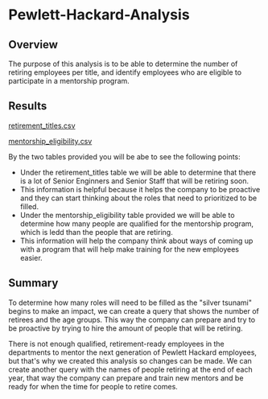 # Pewlett-Hackard-Analysis

## Overview
The purpose of this analysis is to be able to determine the number of retiring employees per title, and identify employees who are eligible to participate in a mentorship program.

## Results
[retirement_titles.csv](https://github.com/ehernandez0123/Pewlett-Hackard-Analysis/files/10482466/retirement_titles.csv)

[mentorship_eligibility.csv](https://github.com/ehernandez0123/Pewlett-Hackard-Analysis/files/10482468/mentorship_eligibility.csv)

By the two tables provided you will be abe to see the following points:
- Under the retirement_titles table we will be able to determine that there is a lot of Senior Enginners and Senior Staff that will be retiring soon.
- This information is helpful because it helps the company to be proactive and they can start thinking about the roles that need to prioritized to be filled.
- Under the mentorship_eligibility table provided we will be able to determine how many people are qualified for the mentorship program, which is ledd than the people that are retiring.
- This information will help the company think about ways of coming up with a program that will help make training for the new employees easier.

## Summary

To determine how many roles will need to be filled as the "silver tsunami" begins to make an impact, we can create a query that shows the number of retirees and the age groups. This way the company can prepare and try to be proactive by trying to hire the amount of people that will be retiring.

There is not enough qualified, retirement-ready employees in the departments to mentor the next generation of Pewlett Hackard employees, but that's why we created this analysis so changes can be made. We can create another query with the names of people retiring at the end of each year, that way the company can prepare and train new mentors and be ready for when the time for people to retire comes.
